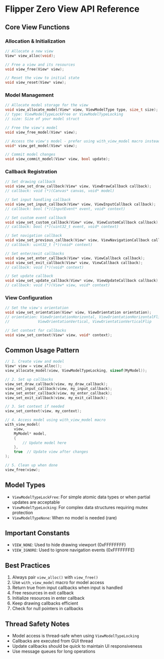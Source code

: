 # Flipper Zero View API Reference

## Core View Functions

### Allocation & Initialization
```c
// Allocate a new view
View* view_alloc(void);

// Free a view and its resources
void view_free(View* view);

// Reset the view to initial state 
void view_reset(View* view);
```

### Model Management
```c
// Allocate model storage for the view
void view_allocate_model(View* view, ViewModelType type, size_t size);
// type: ViewModelTypeLockFree or ViewModelTypeLocking
// size: Size of your model struct

// Free the view's model
void view_free_model(View* view);

// Access the view's model - prefer using with_view_model macro instead
void* view_get_model(View* view);

// Commit model changes
void view_commit_model(View* view, bool update);
```

### Callback Registration

```c
// Set drawing callback
void view_set_draw_callback(View* view, ViewDrawCallback callback);
// callback: void (*)(Canvas* canvas, void* model)

// Set input handling callback
void view_set_input_callback(View* view, ViewInputCallback callback);
// callback: bool (*)(InputEvent* event, void* context)

// Set custom event callback
void view_set_custom_callback(View* view, ViewCustomCallback callback);
// callback: bool (*)(uint32_t event, void* context)

// Set navigation callback
void view_set_previous_callback(View* view, ViewNavigationCallback callback);
// callback: uint32_t (*)(void* context)

// Set enter/exit callbacks
void view_set_enter_callback(View* view, ViewCallback callback);
void view_set_exit_callback(View* view, ViewCallback callback);
// callback: void (*)(void* context)

// Set update callback
void view_set_update_callback(View* view, ViewUpdateCallback callback);
// callback: void (*)(View* view, void* context)
```

### View Configuration

```c
// Set the view's orientation
void view_set_orientation(View* view, ViewOrientation orientation);
// orientation: ViewOrientationHorizontal, ViewOrientationHorizontalFlip,
//             ViewOrientationVertical, ViewOrientationVerticalFlip

// Set context for callbacks
void view_set_context(View* view, void* context);
```

## Common Usage Pattern

```c
// 1. Create view and model
View* view = view_alloc();
view_allocate_model(view, ViewModelTypeLocking, sizeof(MyModel));

// 2. Set up callbacks
view_set_draw_callback(view, my_draw_callback);
view_set_input_callback(view, my_input_callback);
view_set_enter_callback(view, my_enter_callback);
view_set_exit_callback(view, my_exit_callback);

// 3. Set context if needed
view_set_context(view, my_context);

// 4. Access model using with_view_model macro
with_view_model(
    view,
    MyModel* model,
    {
        // Update model here
    },
    true  // Update view after changes
);

// 5. Clean up when done
view_free(view);
```

## Model Types

- `ViewModelTypeLockFree`: For simple atomic data types or when partial updates are acceptable
- `ViewModelTypeLocking`: For complex data structures requiring mutex protection
- `ViewModelTypeNone`: When no model is needed (rare)

## Important Constants

- `VIEW_NONE`: Used to hide drawing viewport (0xFFFFFFFF)
- `VIEW_IGNORE`: Used to ignore navigation events (0xFFFFFFFE)

## Best Practices

1. Always pair `view_alloc()` with `view_free()`
2. Use `with_view_model` macro for model access
3. Return true from input callbacks when input is handled
4. Free resources in exit callback
5. Initialize resources in enter callback
6. Keep drawing callbacks efficient
7. Check for null pointers in callbacks

## Thread Safety Notes

- Model access is thread-safe when using `ViewModelTypeLocking`
- Callbacks are executed from GUI thread
- Update callbacks should be quick to maintain UI responsiveness
- Use message queues for long operations